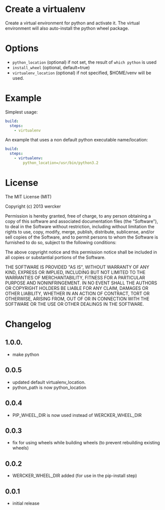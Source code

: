 # Create a virtualenv

Create a virtual environment for python and activate it. The virtual
environment will also auto-install the python wheel package.

# Options

* `python_location` (optional) if not set, the result of `which python` is used
* `install_wheel` (optional, default=true)
* `virtualenv_location` (optional) if not specified, $HOME/venv will be used.

# Example

Simplest usage:
```yaml
build:
  steps:
    - virtualenv
```

An example that uses a non default python executable name/location:
```yaml
build:
  steps:
    - virtualenv:
        python_location=/usr/bin/python3.2
```

# License

The MIT License (MIT)

Copyright (c) 2013 wercker

Permission is hereby granted, free of charge, to any person obtaining a copy of
this software and associated documentation files (the "Software"), to deal in
the Software without restriction, including without limitation the rights to
use, copy, modify, merge, publish, distribute, sublicense, and/or sell copies of
the Software, and to permit persons to whom the Software is furnished to do so,
subject to the following conditions:

The above copyright notice and this permission notice shall be included in all
copies or substantial portions of the Software.

THE SOFTWARE IS PROVIDED "AS IS", WITHOUT WARRANTY OF ANY KIND, EXPRESS OR
IMPLIED, INCLUDING BUT NOT LIMITED TO THE WARRANTIES OF MERCHANTABILITY, FITNESS
FOR A PARTICULAR PURPOSE AND NONINFRINGEMENT. IN NO EVENT SHALL THE AUTHORS OR
COPYRIGHT HOLDERS BE LIABLE FOR ANY CLAIM, DAMAGES OR OTHER LIABILITY, WHETHER
IN AN ACTION OF CONTRACT, TORT OR OTHERWISE, ARISING FROM, OUT OF OR IN
CONNECTION WITH THE SOFTWARE OR THE USE OR OTHER DEALINGS IN THE SOFTWARE.

# Changelog

## 1.0.0.
- make python
## 0.0.5
- updated default virtualenv_location.
- python_path is now python_location

## 0.0.4
- PIP_WHEEL_DIR is now used instead of WERCKER_WHEEL_DIR

## 0.0.3
- fix for using wheels while building wheels (to prevent rebuilding existing wheels)

## 0.0.2
- WERCKER_WHEEL_DIR added (for use in the pip-install step)

## 0.0.1
- initial release
